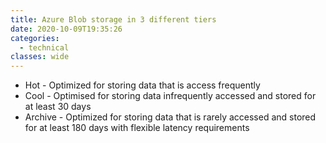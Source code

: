 ```yaml
---
title: Azure Blob storage in 3 different tiers
date: 2020-10-09T19:35:26
categories:
  - technical
classes: wide
---
```



* Hot - Optimized for storing data that is access frequently
* Cool - Optimised for storing data infrequently accessed and stored for at least 30 days
* Archive - Optimized for storing data that is rarely accessed and stored for at least 180 days with flexible latency requirements



